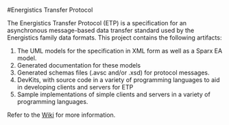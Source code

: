 #Energistics Transfer Protocol

The Energistics Transfer Protocol (ETP) is a specification for an asynchronous message-based data transfer standard used by the Energistics family data formats. This project contains the following artifacts:

1. The UML models for the specification in XML form as well as a Sparx EA model.
2. Generated documentation for these models
3. Generated schemas files (.avsc and/or .xsd) for protocol messages.
4. DevKits, with source code in a variety of programming languages to aid in developing clients and servers for ETP
5. Sample implementations of simple clients and servers in a variety of programming languages.

Refer to the [Wiki](https://bitbucket.org/energistics/etp/wiki/Home) for more information.